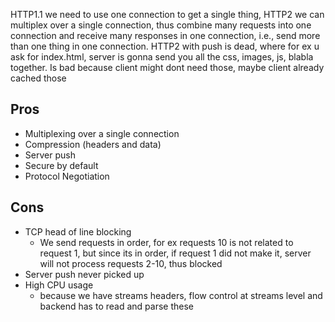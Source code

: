 HTTP1.1 we need to use one connection to get a single thing, HTTP2 we can multiplex over a single connection, thus combine many requests into one connection and receive many responses in one connection, i.e., send more than one thing in one connection. HTTP2 with push is dead, where for ex u ask for index.html, server is gonna send you all the css, images, js, blabla together. Is bad because client might dont need those, maybe client already cached those

## Pros
- Multiplexing over a single connection
- Compression (headers and data)
- Server push
- Secure by default
- Protocol Negotiation

## Cons
- TCP head of line blocking
	- We send requests in order, for ex requests 10 is not related to request 1, but since its in order, if request 1 did not make it, server will not process requests 2-10, thus blocked
- Server push never picked up
- High CPU usage
	- because we have streams headers, flow control at streams level and backend has to read and parse these